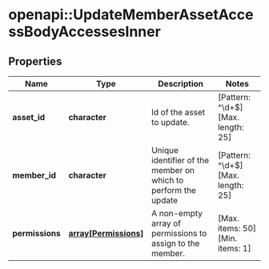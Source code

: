 # openapi::UpdateMemberAssetAccessBodyAccessesInner


## Properties
Name | Type | Description | Notes
------------ | ------------- | ------------- | -------------
**asset_id** | **character** | Id of the asset to update. | [Pattern: ^\\d+$] [Max. length: 25] 
**member_id** | **character** | Unique identifier of the member on which to perform the update | [Pattern: ^\\d+$] [Max. length: 25] 
**permissions** | [**array[Permissions]**](Permissions.md) | A non-empty array of permissions to assign to the member. | [Max. items: 50] [Min. items: 1] 


